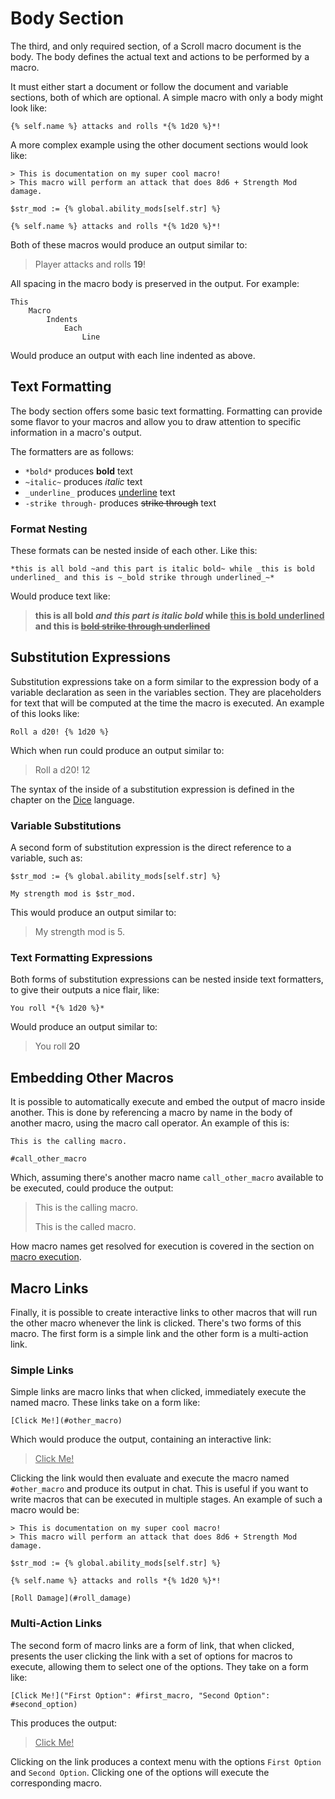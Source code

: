 # Body Section

The third, and only required section, of a Scroll macro document is the body.
The body defines the actual text and actions to be performed by a macro.

It must either start a document or follow the document and variable sections, both of which are optional.
A simple macro with only a body might look like:

```
{% self.name %} attacks and rolls *{% 1d20 %}*!
```

A more complex example using the other document sections would look like:

```
> This is documentation on my super cool macro!
> This macro will perform an attack that does 8d6 + Strength Mod damage.

$str_mod := {% global.ability_mods[self.str] %}

{% self.name %} attacks and rolls *{% 1d20 %}*!
```

Both of these macros would produce an output similar to:

> Player attacks and rolls **19**!

All spacing in the macro body is preserved in the output.  For example:

```
This
    Macro
        Indents
            Each
                Line
```

Would produce an output with each line indented as above.

## Text Formatting

The body section offers some basic text formatting.
Formatting can provide some flavor to your macros and allow you to draw attention to specific information in a macro's output.

The formatters are as follows:

* `*bold*` produces **bold** text
* `~italic~` produces *italic* text
* `_underline_` produces <ins>underline</ins> text
* `-strike through-` produces ~~strike through~~ text

### Format Nesting

These formats can be nested inside of each other.
Like this:

```
*this is all bold ~and this part is italic bold~ while _this is bold underlined_ and this is ~_bold strike through underlined_~*
```

Would produce text like:

> **this is all bold _and this part is italic bold_ while <ins>this is bold underlined</ins> and this is ~~<ins>bold strike through underlined</ins>~~**

## Substitution Expressions

Substitution expressions take on a form similar to the expression body of a variable declaration as seen in the variables section.
They are placeholders for text that will be computed at the time the macro is executed.
An example of this looks like:

```
Roll a d20! {% 1d20 %}
```

Which when run could produce an output similar to:

> Roll a d20! 12

The syntax of the inside of a substitution expression is defined in the chapter on the [Dice](../dice/index.md) language.

### Variable Substitutions

A second form of substitution expression is the direct reference to a variable, such as:

```
$str_mod := {% global.ability_mods[self.str] %}

My strength mod is $str_mod.
```

This would produce an output similar to:

> My strength mod is 5.

### Text Formatting Expressions

Both forms of substitution expressions can be nested inside text formatters, to give their outputs a nice flair, like:

```
You roll *{% 1d20 %}*
```

Would produce an output similar to:

> You roll **20**

## Embedding Other Macros

It is possible to automatically execute and embed the output of macro inside another.
This is done by referencing a macro by name in the body of another macro, using the macro call operator.
An example of this is:

```
This is the calling macro.

#call_other_macro
```

Which, assuming there's another macro name `call_other_macro` available to be executed, could produce the output:

> This is the calling macro.
>
> This is the called macro.

How macro names get resolved for execution is covered in the section on [macro execution](./macro-execution.md).

## Macro Links

Finally, it is possible to create interactive links to other macros that will run the other macro whenever the link is clicked.
There's two forms of this macro.
The first form is a simple link and the other form is a multi-action link.


### Simple Links
Simple links are macro links that when clicked, immediately execute the named macro.
These links take on a form like:

```
[Click Me!](#other_macro)
```

Which would produce the output, containing an interactive link:

> <ins>Click Me!</ins>

Clicking the link would then evaluate and execute the macro named `#other_macro` and produce its output in chat.
This is useful if you want to write macros that can be executed in multiple stages. 
An example of such a macro would be:

```
> This is documentation on my super cool macro!
> This macro will perform an attack that does 8d6 + Strength Mod damage.

$str_mod := {% global.ability_mods[self.str] %}

{% self.name %} attacks and rolls *{% 1d20 %}*!

[Roll Damage](#roll_damage)
```

### Multi-Action Links

The second form of macro links are a form of link, that when clicked, presents the user clicking the link with a set of options for macros to execute, allowing them to select one of the options.
They take on a form like:

```
[Click Me!]("First Option": #first_macro, "Second Option": #second_option)
```

This produces the output:

> <ins>Click Me!</ins>

Clicking on the link produces a context menu with the options `First Option` and `Second Option`.
Clicking one of the options will execute the corresponding macro.
